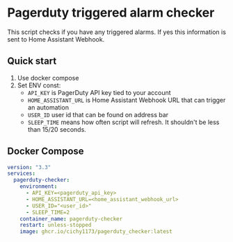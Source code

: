 # Pagerduty triggered alarm checker

This script checks if you have any triggered alarms. If yes this information is sent to Home Assistant Webhook. 

## Quick start

1. Use docker compose
2. Set ENV const:
    - `API_KEY` is PagerDuty API key tied to your account
    - `HOME_ASSISTANT_URL` is Home Assistant Webhook URL that can trigger an automation
    - `USER_ID` user id that can be found on address bar
    - `SLEEP_TIME` means how often script will refresh. It shouldn't be less than 15/20 seconds. 


## Docker Compose

```yaml
version: "3.3"
services:
  pagerduty-checker:
    environment:
      - API_KEY=<pagerduty_api_key>
      - HOME_ASSISTANT_URL=<home_assistant_webhook_url>
      - USER_ID="<user_id>"
      - SLEEP_TIME=2
    container_name: pagerduty-checker
    restart: unless-stopped
    image: ghcr.io/cichy1173/pagerduty_checker:latest
```
